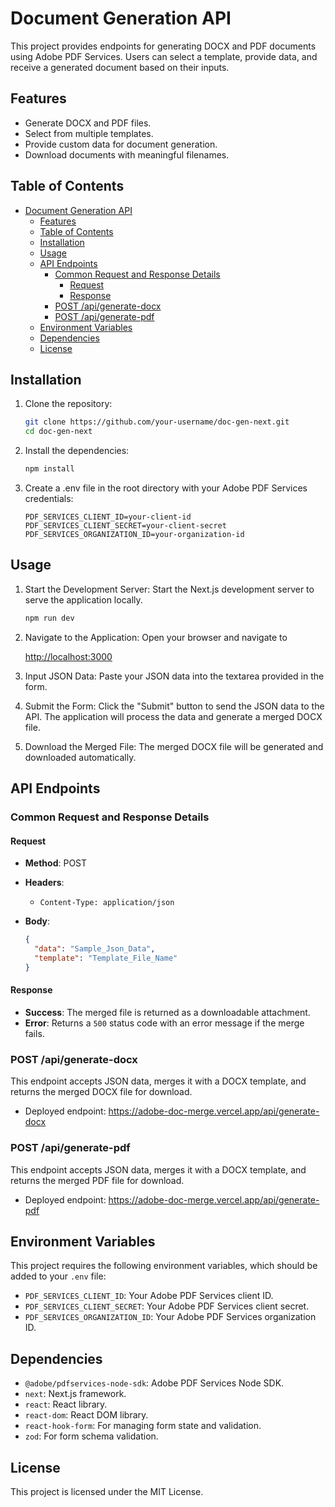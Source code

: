 # Document Generation API

This project provides endpoints for generating DOCX and PDF documents using Adobe PDF Services. Users can select a template, provide data, and receive a generated document based on their inputs. 

## Features

- Generate DOCX and PDF files.
- Select from multiple templates.
- Provide custom data for document generation.
- Download documents with meaningful filenames.

## Table of Contents

- [Document Generation API](#document-generation-api)
  - [Features](#features)
  - [Table of Contents](#table-of-contents)
  - [Installation](#installation)
  - [Usage](#usage)
  - [API Endpoints](#api-endpoints)
    - [Common Request and Response Details](#common-request-and-response-details)
      - [Request](#request)
      - [Response](#response)
    - [POST /api/generate-docx](#post-apigenerate-docx)
    - [POST /api/generate-pdf](#post-apigenerate-pdf)
  - [Environment Variables](#environment-variables)
  - [Dependencies](#dependencies)
  - [License](#license)

## Installation

1. Clone the repository:

   ```bash
   git clone https://github.com/your-username/doc-gen-next.git
   cd doc-gen-next
   
2. Install the dependencies:

    ```bash
    npm install

3. Create a .env file in the root directory with your Adobe PDF Services credentials:

    ```env
    PDF_SERVICES_CLIENT_ID=your-client-id
    PDF_SERVICES_CLIENT_SECRET=your-client-secret
    PDF_SERVICES_ORGANIZATION_ID=your-organization-id

## Usage

1. Start the Development Server: Start the Next.js development server to serve the application locally.

   ```bash
   npm run dev
2. Navigate to the Application: Open your browser and navigate to

   <http://localhost:3000>

3. Input JSON Data: Paste your JSON data into the textarea provided in the form.

4. Submit the Form: Click the "Submit" button to send the JSON data to the API. The application will process the data and generate a merged DOCX file.

5. Download the Merged File: The merged DOCX file will be generated and downloaded automatically.

## API Endpoints

### Common Request and Response Details

#### Request

- **Method**: POST
- **Headers**:
  - `Content-Type: application/json`
- **Body**:

    ```json
    {
      "data": "Sample_Json_Data",
      "template": "Template_File_Name"
    }

#### Response

- **Success**: The merged file is returned as a downloadable attachment.
- **Error**: Returns a `500` status code with an error message if the merge fails.

### POST /api/generate-docx

This endpoint accepts JSON data, merges it with a DOCX template, and returns the merged DOCX file for download.

- Deployed endpoint: <https://adobe-doc-merge.vercel.app/api/generate-docx>

### POST /api/generate-pdf

This endpoint accepts JSON data, merges it with a DOCX template, and returns the merged PDF file for download.

- Deployed endpoint: <https://adobe-doc-merge.vercel.app/api/generate-pdf>

## Environment Variables

This project requires the following environment variables, which should be added to your `.env` file:

- `PDF_SERVICES_CLIENT_ID`: Your Adobe PDF Services client ID.
- `PDF_SERVICES_CLIENT_SECRET`: Your Adobe PDF Services client secret.
- `PDF_SERVICES_ORGANIZATION_ID`: Your Adobe PDF Services organization ID.

## Dependencies

- `@adobe/pdfservices-node-sdk`: Adobe PDF Services Node SDK.
- `next`: Next.js framework.
- `react`: React library.
- `react-dom`: React DOM library.
- `react-hook-form`: For managing form state and validation.
- `zod`: For form schema validation.

## License

This project is licensed under the MIT License.
